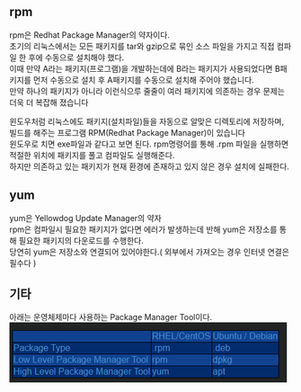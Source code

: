 
## rpm
rpm은 Redhat Package Manager의 약자이다.  
초기의 리눅스에서는 모든 패키지를 tar와 gzip으로 묶인 소스 파일을 가지고 직접 컴파일 한 후에 수동으로 설치해야 했다.  
이때 만약 A라는 패키지(프로그램)을 개발하는데에 B라는 패키지가 사용되었다면 B패키지를 먼저 수동으로 설치 후 A패키지를 수동으로 설치해 주어야 했습니다.  
만약 하나의 패키지가 아니라 이런식으루 줄줄이 여러 패키지에 의존하는 경우 문제는 더욱 더 복잡해 졌습니다
  
윈도우처럼 리눅스에도 패키지(설치파일)들을 자동으로 알맞은 디렉토리에 저장하며, 빌드를 해주는 프로그램 RPM(Redhat Package Manager)이 있습니다  
윈도우로 치면 exe파일과 같다고 보면 된다. 
rpm명령어를 통해 .rpm 파일을 실행하면 적절한 위치에 패키지를 풀고 컴파일도 실행해준다.  
하지만 의존하고 있는 패키지가 현재 환경에 존재하고 있지 않은 경우 설치에 실패한다.  

## yum
yum은 Yellowdog Update Manager의 약자  
rpm은 컴파일시 필요한 패키지가 없다면 에러가 발생하는데 반해 yum은 저장소를 통해 필요한 패키지의 다운로드를 수행한다.  
당연히 yum은 저장소와 연결되어 있어야한다.( 외부에서 가져오는 경우 인터넷 연결은 필수다 )  

## 기타
아래는 운영체제마다 사용하는 Package Manager Tool이다.  
![](./Images/rpm-and-yum1.png)
